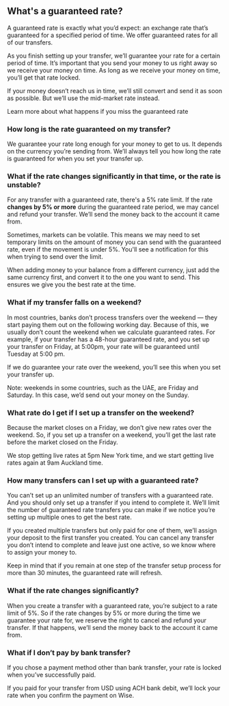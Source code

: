 ## What's a guaranteed rate?  
A guaranteed rate is exactly what you’d expect: an exchange rate that’s guaranteed for a specified period of time. We offer guaranteed rates for all of our transfers. 

As you finish setting up your transfer, we’ll guarantee your rate for a certain period of time. It’s important that you send your money to us right away so we receive your money on time. As long as we receive your money on time, you’ll get that rate locked.

If your money doesn’t reach us in time, we’ll still convert and send it as soon as possible. But we’ll use the mid-market rate instead.

Learn more about what happens if you miss the guaranteed rate

### How long is the rate guaranteed on my transfer?

We guarantee your rate long enough for your money to get to us. It depends on the currency you’re sending from. We’ll always tell you how long the rate is guaranteed for when you set your transfer up.

###  **What if the rate changes significantly in that time, or the rate is unstable?**

For any transfer with a guaranteed rate, there's a 5% rate limit. If the rate **changes by 5% or more** during the guaranteed rate period, we may cancel and refund your transfer. We’ll send the money back to the account it came from. 

Sometimes, markets can be volatile. This means we may need to set temporary limits on the amount of money you can send with the guaranteed rate, even if the movement is under 5%. You'll see a notification for this when trying to send over the limit.

When adding money to your balance from a different currency, just add the same currency first, and convert it to the one you want to send. This ensures we give you the best rate at the time.

### What if my transfer falls on a weekend?

In most countries, banks don’t process transfers over the weekend — they start paying them out on the following working day. Because of this, we usually don’t count the weekend when we calculate guaranteed rates. For example, if your transfer has a 48-hour guaranteed rate, and you set up your transfer on Friday, at 5:00pm, your rate will be guaranteed until Tuesday at 5:00 pm. 

If we do guarantee your rate over the weekend, you’ll see this when you set your transfer up. 

Note: weekends in some countries, such as the UAE, are Friday and Saturday. In this case, we’d send out your money on the Sunday.

### What rate do I get if I set up a transfer on the weekend?

Because the market closes on a Friday, we don’t give new rates over the weekend. So, if you set up a transfer on a weekend, you’ll get the last rate before the market closed on the Friday. 

We stop getting live rates at 5pm New York time, and we start getting live rates again at 9am Auckland time. 

### How many transfers can I set up with a guaranteed rate?

You can’t set up an unlimited number of transfers with a guaranteed rate. And you should only set up a transfer if you intend to complete it. We’ll limit the number of guaranteed rate transfers you can make if we notice you’re setting up multiple ones to get the best rate.

If you created multiple transfers but only paid for one of them, we’ll assign your deposit to the first transfer you created. You can cancel any transfer you don’t intend to complete and leave just one active, so we know where to assign your money to.

Keep in mind that if you remain at one step of the transfer setup process for more than 30 minutes, the guaranteed rate will refresh.

### What if the rate changes significantly?

When you create a transfer with a guaranteed rate, you’re subject to a rate limit of 5%. So if the rate changes by 5% or more during the time we guarantee your rate for, we reserve the right to cancel and refund your transfer. If that happens, we’ll send the money back to the account it came from. 

### What if I don’t pay by bank transfer?

If you chose a payment method other than bank transfer, your rate is locked when you’ve successfully paid.

If you paid for your transfer from USD using ACH bank debit, we’ll lock your rate when you confirm the payment on Wise.